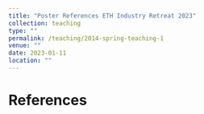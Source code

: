 ```yaml
---
title: "Poster References ETH Industry Retreat 2023"
collection: teaching
type: ""
permalink: /teaching/2014-spring-teaching-1
venue: ""
date: 2023-01-11
location: ""
---
```


# References
